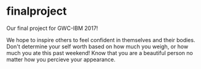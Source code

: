# finalproject
Our final project for GWC-IBM 2017!

We hope to inspire others to feel confident in themselves and their bodies. Don't determine your self worth based on how much you weigh, or how much you ate this past weekend! Know that you are a beautiful person no matter how you percieve your appearance. 

